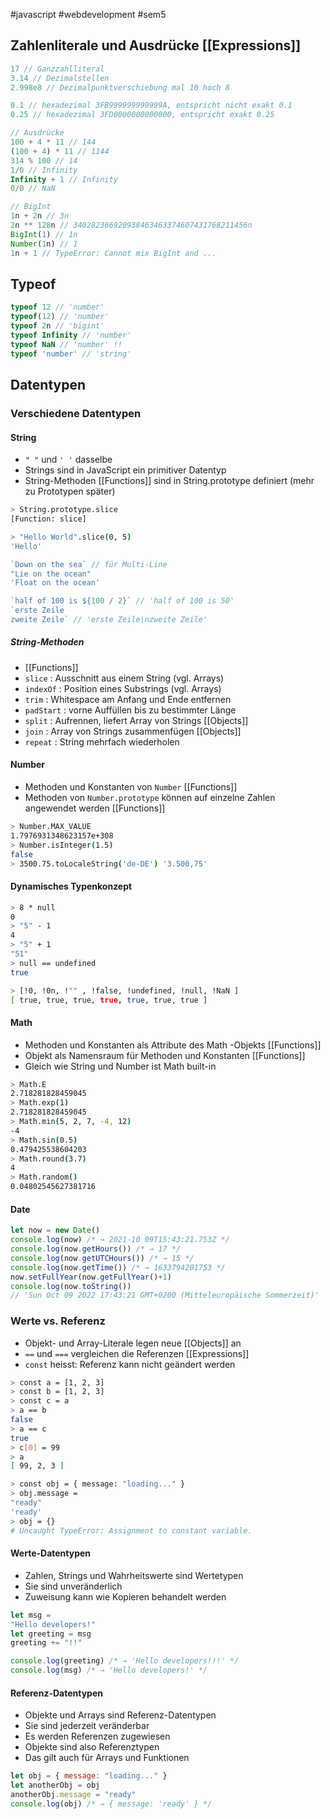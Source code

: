 #javascript #webdevelopment #sem5 
## Zahlenliterale und Ausdrücke [[Expressions]]
```js
17 // Ganzzahlliteral
3.14 // Dezimalstellen
2.998e8 // Dezimalpunktverschiebung mal 10 hoch 8

0.1 // hexadezimal 3FB999999999999A, entspricht nicht exakt 0.1
0.25 // hexadezimal 3FD0000000000000, entspricht exakt 0.25

// Ausdrücke
100 + 4 * 11 // 144
(100 + 4) * 11 // 1144
314 % 100 // 14
1/0 // Infinity
Infinity + 1 // Infinity
0/0 // NaN

// BigInt
1n + 2n // 3n
2n ** 128n // 340282366920938463463374607431768211456n
BigInt(1) // 1n
Number(1n) // 1
1n + 1 // TypeError: Cannot mix BigInt and ...
```
## Typeof
```js
typeof 12 // 'number'
typeof(12) // 'number'
typeof 2n // 'bigint'
typeof Infinity // 'number'
typeof NaN // 'number' !!
typeof 'number' // 'string'
```
## Datentypen
### Verschiedene Datentypen
#### String
- `" "` und `' '` dasselbe
- Strings sind in JavaScript ein primitiver Datentyp
- String-Methoden [[Functions]] sind in String.prototype definiert (mehr zu Prototypen später)

```sh
> String.prototype.slice
[Function: slice]

> "Hello World".slice(0, 5)
'Hello'
```

```js
`Down on the sea` // für Multi-Line
"Lie on the ocean"
'Float on the ocean'

`half of 100 is ${100 / 2}` // 'half of 100 is 50'
`erste Zeile
zweite Zeile` // 'erste Zeile\nzweite Zeile'
```
##### String-Methoden 
- [[Functions]]
- `slice` : Ausschnitt aus einem String (vgl. Arrays)
- `indexOf` : Position eines Substrings (vgl. Arrays)
- `trim` : Whitespace am Anfang und Ende entfernen
- `padStart` : vorne Auffüllen bis zu bestimmter Länge
- `split` : Aufrennen, liefert Array von Strings [[Objects]]
- `join` : Array von Strings zusammenfügen [[Objects]]
- `repeat` : String mehrfach wiederholen
#### Number
- Methoden und Konstanten von `Number` [[Functions]]
- Methoden von `Number.prototype` können auf einzelne Zahlen angewendet werden [[Functions]]

```sh
> Number.MAX_VALUE
1.7976931348623157e+308
> Number.isInteger(1.5)
false
> 3500.75.toLocaleString('de-DE') '3.500,75'
```
#### Dynamisches Typenkonzept
```sh
> 8 * null
0
> "5" - 1
4
> "5" + 1
"51"
> null == undefined
true

> [!0, !0n, !"" , !false, !undefined, !null, !NaN ]
[ true, true, true, true, true, true, true ]
```
#### Math
- Methoden und Konstanten als Attribute des Math -Objekts [[Functions]]
- Objekt als Namensraum für Methoden und Konstanten [[Functions]]
- Gleich wie String und Number ist Math built-in

```sh
> Math.E
2.718281828459045
> Math.exp(1)
2.718281828459045
> Math.min(5, 2, 7, -4, 12)
-4
> Math.sin(0.5)
0.479425538604203
> Math.round(3.7)
4
> Math.random()
0.04802545627381716
```
#### Date
```js
let now = new Date()
console.log(now) /* → 2021-10 09T15:43:21.753Z */
console.log(now.getHours()) /* → 17 */
console.log(now.getUTCHours()) /* → 15 */
console.log(now.getTime()) /* → 1633794201753 */
now.setFullYear(now.getFullYear()+1)
console.log(now.toString())
// 'Sun Oct 09 2022 17:43:21 GMT+0200 (Mitteleuropäische Sommerzeit)'
```
### Werte vs. Referenz
- Objekt- und Array-Literale legen neue [[Objects]] an
- `==` und `===` vergleichen die Referenzen [[Expressions]]
- `const` heisst: Referenz kann nicht geändert werden

```sh
> const a = [1, 2, 3]
> const b = [1, 2, 3]
> const c = a
> a == b
false
> a == c
true
> c[0] = 99
> a
[ 99, 2, 3 ]
```

```sh
> const obj = { message: "loading..." }
> obj.message =
"ready"
'ready'
> obj = {}
# Uncaught TypeError: Assignment to constant variable.
```
#### Werte-Datentypen
- Zahlen, Strings und Wahrheitswerte sind Wertetypen
- Sie sind unveränderlich
- Zuweisung kann wie Kopieren behandelt werden
```js
let msg =
"Hello developers!"
let greeting = msg
greeting += "!!"

console.log(greeting) /* → 'Hello developers!!!' */
console.log(msg) /* → 'Hello developers!' */
```
#### Referenz-Datentypen
- Objekte und Arrays sind Referenz-Datentypen
- Sie sind jederzeit veränderbar
- Es werden Referenzen zugewiesen
- Objekte sind also Referenztypen
- Das gilt auch für Arrays und Funktionen
```js
let obj = { message: "loading..." }
let anotherObj = obj
anotherObj.message = "ready"
console.log(obj) /* → { message: 'ready' } */
```